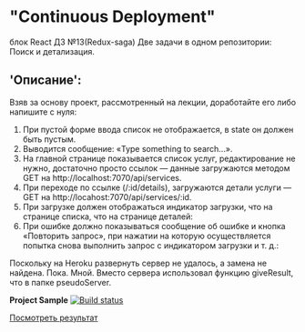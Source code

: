 # "Continuous Deployment"  
блок React ДЗ №13(Redux-saga) Две задачи в одном репозитории: Поиск и детализация.

## 'Описание': 
Взяв за основу проект, рассмотренный на лекции, доработайте его либо напишите с нуля:  
1. При пустой форме ввода список не отображается, в state он должен быть пустым.
2. Выводится сообщение: «Type something to search...».
3. На главной странице показывается список услуг, редактирование не нужно, достаточно просто ссылок — данные загружаются методом GET на http://localhost:7070/api/services.
4. При переходе по ссылке (/:id/details), загружаются детали услуги — GET на http://locahost:7070/api/services/:id.
5. При загрузке должен отображаться индикатор загрузки, что на странице списка, что на странице деталей:
6. При ошибке должно показываться сообщение об ошибке и кнопка «Повторить запрос», при нажатии на которую осуществляется попытка снова выполнить запрос с индикатором загрузки и т. д.:  

Поскольку на Heroku развернуть сервер не удалось, а замена не найдена. Пока. Мной. Вместо сервера использовал функцию giveResult, что в папке pseudoServer.

**Project Sample** [![Build status](https://ci.appveyor.com/api/projects/status/9e4fsi1cpwwtdg8t?svg=true)](https://ci.appveyor.com/project/Gronik4/react13saga-search-detail)

[Посмотреть результат](https://gronik4.github.io/react13saga-search-detail/)
